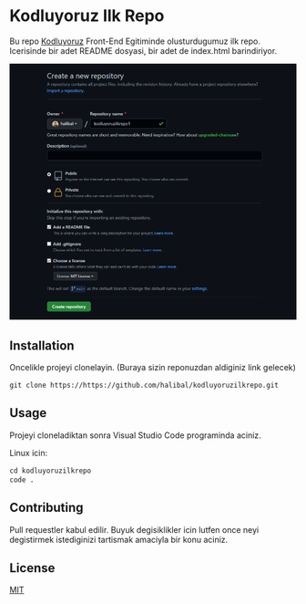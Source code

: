 # Kodluyoruz Ilk Repo

Bu repo [Kodluyoruz](https://www.kodluyoruz.org) Front-End Egitiminde olusturdugumuz ilk repo. Icerisinde bir adet README dosyasi, bir adet de index.html barindiriyor.

![repo screenshot](https://raw.githubusercontent.com/halibal/kodluyoruzilkrepo/main/kodluyoruz_ilk_repository_screenshot.png)

## Installation

Oncelikle projeyi clonelayin. (Buraya sizin reponuzdan aldiginiz link gelecek)

```
git clone https://https://github.com/halibal/kodluyoruzilkrepo.git
```

## Usage

Projeyi cloneladiktan sonra Visual Studio Code programinda aciniz.

Linux icin:

```
cd kodluyoruzilkrepo
code .
```

## Contributing

Pull requestler kabul edilir. Buyuk degisiklikler icin lutfen once neyi degistirmek istediginizi tartismak amaciyla bir konu aciniz.

## License

[MIT](https://en.wikipedia.org/wiki/MIT_License)
